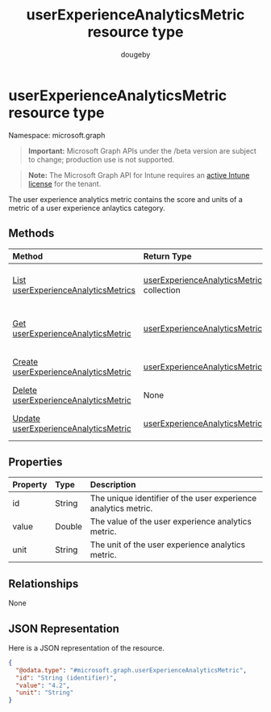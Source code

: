 ﻿---
title: "userExperienceAnalyticsMetric resource type"
description: "The user experience analytics metric contains the score and units of a metric of a user experience anlaytics category."
author: "dougeby"
localization_priority: Normal
ms.prod: "intune"
doc_type: resourcePageType
---

# userExperienceAnalyticsMetric resource type

Namespace: microsoft.graph

> **Important:** Microsoft Graph APIs under the /beta version are subject to change; production use is not supported.

> **Note:** The Microsoft Graph API for Intune requires an [active Intune license](https://go.microsoft.com/fwlink/?linkid=839381) for the tenant.

The user experience analytics metric contains the score and units of a metric of a user experience anlaytics category.

## Methods

| Method                                                                                                | Return Type                                                                                              | Description                                                                                                                                     |
| :---------------------------------------------------------------------------------------------------- | :------------------------------------------------------------------------------------------------------- | :---------------------------------------------------------------------------------------------------------------------------------------------- |
| [List userExperienceAnalyticsMetrics](../api/intune-devices-userexperienceanalyticsmetric-list.md)    | [userExperienceAnalyticsMetric](../resources/intune-devices-userexperienceanalyticsmetric.md) collection | List properties and relationships of the [userExperienceAnalyticsMetric](../resources/intune-devices-userexperienceanalyticsmetric.md) objects. |
| [Get userExperienceAnalyticsMetric](../api/intune-devices-userexperienceanalyticsmetric-get.md)       | [userExperienceAnalyticsMetric](../resources/intune-devices-userexperienceanalyticsmetric.md)            | Read properties and relationships of the [userExperienceAnalyticsMetric](../resources/intune-devices-userexperienceanalyticsmetric.md) object.  |
| [Create userExperienceAnalyticsMetric](../api/intune-devices-userexperienceanalyticsmetric-create.md) | [userExperienceAnalyticsMetric](../resources/intune-devices-userexperienceanalyticsmetric.md)            | Create a new [userExperienceAnalyticsMetric](../resources/intune-devices-userexperienceanalyticsmetric.md) object.                              |
| [Delete userExperienceAnalyticsMetric](../api/intune-devices-userexperienceanalyticsmetric-delete.md) | None                                                                                                     | Deletes a [userExperienceAnalyticsMetric](../resources/intune-devices-userexperienceanalyticsmetric.md).                                        |
| [Update userExperienceAnalyticsMetric](../api/intune-devices-userexperienceanalyticsmetric-update.md) | [userExperienceAnalyticsMetric](../resources/intune-devices-userexperienceanalyticsmetric.md)            | Update the properties of a [userExperienceAnalyticsMetric](../resources/intune-devices-userexperienceanalyticsmetric.md) object.                |

## Properties

| Property | Type   | Description                                                    |
| :------- | :----- | :------------------------------------------------------------- |
| id       | String | The unique identifier of the user experience analytics metric. |
| value    | Double | The value of the user experience analytics metric.             |
| unit     | String | The unit of the user experience analytics metric.              |

## Relationships

None

## JSON Representation

Here is a JSON representation of the resource.

<!-- {
  "blockType": "resource",
  "keyProperty": "id",
  "@odata.type": "microsoft.graph.userExperienceAnalyticsMetric"
}
-->

```json
{
  "@odata.type": "#microsoft.graph.userExperienceAnalyticsMetric",
  "id": "String (identifier)",
  "value": "4.2",
  "unit": "String"
}
```
